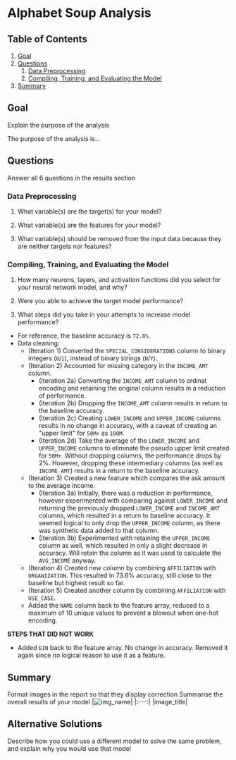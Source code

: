 # Alphabet Soup Analysis

## Table of Contents
1. [Goal]()
2. [Questions]()
    1. [Data Preprocessing]()
    2. [Compiling, Training, and Evaluating the Model]()
3. [Summary]()


## Goal
Explain the purpose of the analysis


The purpose of the analysis is...

## Questions
Answer all 6 questions in the results section

### Data Preprocessing
1. What variable(s) are the target(s) for your model?

2. What variable(s) are the features for your model?

3. What variable(s) should be removed from the input data because they are neither targets nor features?


### Compiling, Training, and Evaluating the Model
1. How many neurons, layers, and activation functions did you select for your neural network model, and why?

2. Were you able to achieve the target model performance?

3. What steps did you take in your attempts to increase model performance?
- For reference, the baseline accuracy is `72.8%`.
- Data cleaning:
    - (Iteration 1) Converted the `SPECIAL_CONSIDERATIONS` column to binary integers (`0`/`1`), instead of binary strings (`N`/`Y`).
    - (Iteration 2) Accounted for missing category in the `INCOME_AMT` column.
        - (Iteration 2a) Converting the `INCOME_AMT` column to ordinal encoding and retaining the original column results in a reduction of performance.
        - (Iteration 2b) Dropping the `INCOME_AMT` column results in return to the baseline accuracy.
        - (Iteration 2c) Creating `LOWER_INCOME` and `UPPER_INCOME` columns results in no change in accuracy, with a caveat of creating an "upper limit" for `50M+` as `100M`.
        - (Iteration 2d) Take the average of the `LOWER_INCOME` and `UPPER_INCOME` columns to eliminate the pseudo upper limit created for `50M+`. Without dropping columns, the performance drops by 2%. However, dropping these intermediary columns (as well as `INCOME_AMT`) results in a return to the baseline accuracy.
    - (Iteration 3) Created a new feature which compares the ask amount to the average income.
        - (Iteration 3a) Initially, there was a reduction in performance, however experimented with comparing against `LOWER_INCOME` and returning the previously dropped `LOWER_INCOME` and `INCOME_AMT` columns, which resulted in a return to baseline accuracy. It seemed logical to only drop the `UPPER_INCOME` column, as there was synthetic data added to that column.
        - (Iteration 3b) Experimented with retaining the `UPPER_INCOME` column as well, which resulted in only a slight decrease in accuracy. Will retain the column as it was used to calculate the `AVG_INCOME` anyway.
    - (Iteration 4) Created new column by combining `AFFILIATION` with `ORGANIZATION`. This resulted in 73.6% accuracy, still close to the baseline but highest result so far.
    - (Iteration 5) Created another column by combining `AFFILIATION` with `USE_CASE`. 
    - Added the `NAME` column back to the feature array, reduced to a maximum of 10 unique values to prevent a blowout when one-hot encoding.
    
__STEPS THAT DID NOT WORK__
- Added `EIN` back to the feature array. No change in accuracy. Removed it again since no logical reason to use it as a feature.
  

## Summary
Format images in the report so that they display correction
Summarise the overall results of your model
|![img_name]()|
|:---:|
|image_title|

## Alternative Solutions
Describe how you could use a different model to solve the same problem, and explain why you would use that model